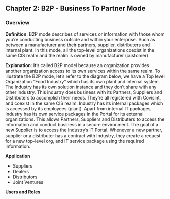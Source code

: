## Chapter 2: B2P - Business To Partner Mode


### Overview


**Definition**: B2P mode describes of services or information with those whom you’re conducting business outside and within your enterprise. Such as between a manufacturer and their partners, supplier, distributers and internal plant. In this mode, all the top-level organizations coexist in the same CIS realm and the realm is owned by manufacturer (customer)

**Explanation**: It’s called B2P model because an organization provides another organization access to its own services within the same realm. To illustrate the B2P mode, let’s refer to the diagram below, we have a Top level Organization “Food Industry” which has its own plant and internal system. The Industry has its own solution instance and they don’t share with any other industry. This industry does business with its Partners, Suppliers and Distributers to accomplish their needs. They’re all registered with Covisint, and coexist in the same CIS realm. Industry has its internal packages which is accessed by its employees (plant). Apart from internal IT packages, Industry has its own service packages in the Portal for its external organizations. This allows Partners, Suppliers and Distributers to access the information and conduct business in a secure environment. The goal of a new Supplier is to access the Industry’s IT Portal. Whenever a new partner, supplier or a distributer has a contract with Industry, they create a request for a new top-level org, and IT service package using the required information.

**Application**
* Suppliers
* Dealers
* Distributors
* Joint Ventures

**Users and Roles**

